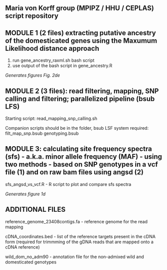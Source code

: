 ## Maria von Korff group (MPIPZ / HHU / CEPLAS) script repository

## MODULE 1 (2 files) extracting putative ancestry of the domesticated genes using the Maxumum Likelihood distance approach

1. run gene_ancestry_raxml.sh bash script
2. use output of the bash script in gene_ancestry.R

*Generates figures Fig. 2de*


## MODULE 2 (3 files): read filtering, mapping, SNP calling and filtering; parallelized pipeline (bsub LFS)

Starting script:
read_mapping_snp_calling.sh

Companion scripts should be in the folder, bsub LSF system required:
filt_map_snp.bsub
genotyping.bsub


## MODULE 3: calculating site frequency spectra (sfs) - a.k.a. minor allele frequency (MAF) - using two methods - based on SNP genotypes in a vcf file (1) and on raw bam files using angsd (2)


sfs_angsd_vs_vcf.R - R script to plot and compare sfs spectra

*Generates figure 1d*


## ADDITIONAL FILES

reference_genome_23408contigs.fa - reference genome for the read mapping

cDNA_coordinates.bed - list of the reference targets present in the cDNA form (required for trimmming of the gDNA reads that are mapped onto a cDNA reference)

wild_dom_no_adm90 - annotation file for the non-admixed wild and domesticated genotypes 
